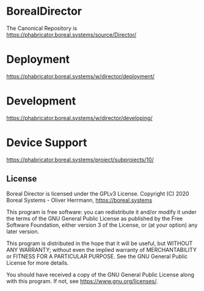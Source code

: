 # BorealDirector
The Canonical Repository is https://phabricator.boreal.systems/source/Director/

# Deployment 
https://phabricator.boreal.systems/w/director/deployment/

# Development
https://phabricator.boreal.systems/w/director/developing/

# Device Support
https://phabricator.boreal.systems/project/subprojects/10/

## License
Boreal Director is licensed under the GPLv3 License.
Copyright (C) 2020 Boreal Systems - Oliver Herrmann, https://boreal.systems

This program is free software: you can redistribute it and/or modify
it under the terms of the GNU General Public License as published by
the Free Software Foundation, either version 3 of the License, or
(at your option) any later version.

This program is distributed in the hope that it will be useful,
but WITHOUT ANY WARRANTY; without even the implied warranty of
MERCHANTABILITY or FITNESS FOR A PARTICULAR PURPOSE.  See the
GNU General Public License for more details.

You should have received a copy of the GNU General Public License
along with this program.  If not, see <https://www.gnu.org/licenses/>.

